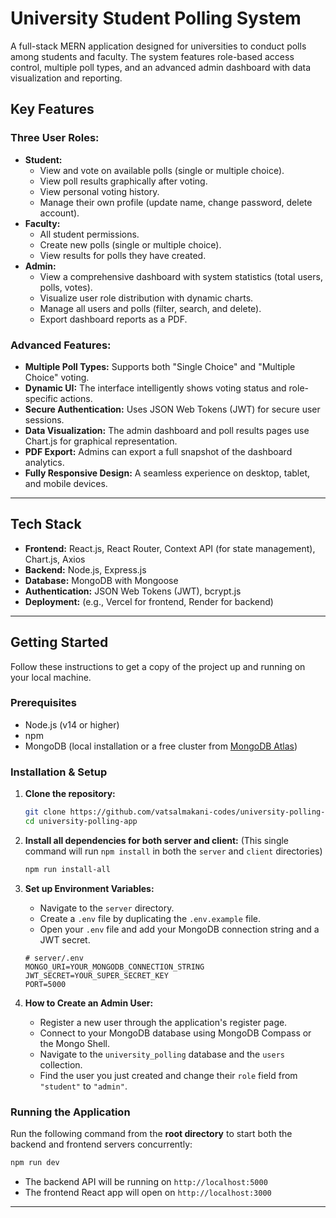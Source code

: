 # University Student Polling System

A full-stack MERN application designed for universities to conduct polls among students and faculty. The system features role-based access control, multiple poll types, and an advanced admin dashboard with data visualization and reporting.

## Key Features

### Three User Roles:
*   **Student:**
    *   View and vote on available polls (single or multiple choice).
    *   View poll results graphically after voting.
    *   View personal voting history.
    *   Manage their own profile (update name, change password, delete account).
*   **Faculty:**
    *   All student permissions.
    *   Create new polls (single or multiple choice).
    *   View results for polls they have created.
*   **Admin:**
    *   View a comprehensive dashboard with system statistics (total users, polls, votes).
    *   Visualize user role distribution with dynamic charts.
    *   Manage all users and polls (filter, search, and delete).
    *   Export dashboard reports as a PDF.

### Advanced Features:
*   **Multiple Poll Types:** Supports both "Single Choice" and "Multiple Choice" voting.
*   **Dynamic UI:** The interface intelligently shows voting status and role-specific actions.
*   **Secure Authentication:** Uses JSON Web Tokens (JWT) for secure user sessions.
*   **Data Visualization:** The admin dashboard and poll results pages use Chart.js for graphical representation.
*   **PDF Export:** Admins can export a full snapshot of the dashboard analytics.
*   **Fully Responsive Design:** A seamless experience on desktop, tablet, and mobile devices.

---

## Tech Stack

*   **Frontend:** React.js, React Router, Context API (for state management), Chart.js, Axios
*   **Backend:** Node.js, Express.js
*   **Database:** MongoDB with Mongoose
*   **Authentication:** JSON Web Tokens (JWT), bcrypt.js
*   **Deployment:** (e.g., Vercel for frontend, Render for backend)

---

## Getting Started

Follow these instructions to get a copy of the project up and running on your local machine.

### Prerequisites

*   Node.js (v14 or higher)
*   npm
*   MongoDB (local installation or a free cluster from [MongoDB Atlas](https://www.mongodb.com/cloud/atlas))

### Installation & Setup

1.  **Clone the repository:**
    ```bash
    git clone https://github.com/vatsalmakani-codes/university-polling-app.git
    cd university-polling-app
    ```

2.  **Install all dependencies for both server and client:**
    (This single command will run `npm install` in both the `server` and `client` directories)
    ```bash
    npm run install-all
    ```

3.  **Set up Environment Variables:**
    *   Navigate to the `server` directory.
    *   Create a `.env` file by duplicating the `.env.example` file.
    *   Open your `.env` file and add your MongoDB connection string and a JWT secret.

    ```
    # server/.env
    MONGO_URI=YOUR_MONGODB_CONNECTION_STRING
    JWT_SECRET=YOUR_SUPER_SECRET_KEY
    PORT=5000
    ```

4.  **How to Create an Admin User:**
    *   Register a new user through the application's register page.
    *   Connect to your MongoDB database using MongoDB Compass or the Mongo Shell.
    *   Navigate to the `university_polling` database and the `users` collection.
    *   Find the user you just created and change their `role` field from `"student"` to `"admin"`.

### Running the Application

Run the following command from the **root directory** to start both the backend and frontend servers concurrently:

```bash
npm run dev
```
*   The backend API will be running on `http://localhost:5000`
*   The frontend React app will open on `http://localhost:3000`

---